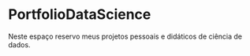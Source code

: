 # PortfolioDataScience
Neste espaço reservo meus projetos pessoais e didáticos de ciência de dados. 
